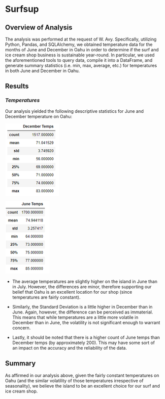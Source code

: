 # Surfsup
## Overview of Analysis

The analysis was performed at the request of W. Avy. Specifically, utilizing Python, Pandas, and SQLAlchemy, we obtained temperature data for the months of June and December in Oahu in order to determine if the surf and ice cream shop business is sustainable year-round. In particular, we used the aforementioned tools to query data, compile it into a DataFrame, and generate summary statistics (i.e. min, max, average, etc.) for temperatures in both June and December in Oahu.

## Results

### *Temperatures*

Our analysis yielded the following descriptive statistics for June and December temperature on Oahu:

![name-of-you-image](https://github.com/SLCunningham21/Surfsup/blob/main/Images/Dec_Temps.PNG)

![name-of-you-image](https://github.com/SLCunningham21/Surfsup/blob/main/Images/June_Temps.PNG)

- The average temperatures are slightly higher on the island in June than in July. However, the differences are minor, therefore supporting our belief that Oahu is an excellent location for our shop (since temperatures are fairly constant).

- Similarly, the Standard Deviation is a little higher in December than in June. Again, however, the difference can be perceived as immaterial. This means that while temperatures are a little more volatile in December than in June, the volatility is not significant enough to warrant concern.

- Lastly, it should be noted that there is a higher count of June temps than December temps (by approximately 200). This may have some sort of an impact on the accuracy and the reliability of the data.

## Summary

As affirmed in our analysis above, given the fairly constant temperatures on Oahu (and the similar volatility of those temperatures irrespective of seasonality), we believe the island to be an excellent choice for our surf and ice cream shop.


